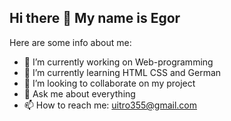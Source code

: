 ## Hi there 👋 My name is Egor


Here are some info about me:
- 🔭 I’m currently working on Web-programming
- 🌱 I’m currently learning HTML CSS and German
- 👯 I’m looking to collaborate on my project
- 💬 Ask me about everything
- 📫 How to reach me: uitro355@gmail.com

